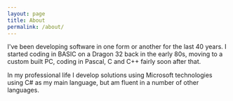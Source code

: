 ```yaml
---
layout: page
title: About
permalink: /about/
---
```


I've been developing software in one form or another for the last 40 years.
I started coding in BASIC on a Dragon 32 back in the early 80s, moving to a
custom built PC, coding in Pascal, C and C++ fairly soon after that.

In my professional life I develop solutions using Microsoft technologies
using C# as my main language, but am fluent in a number of other languages.
